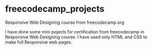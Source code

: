 # freecodecamp_projects
Responsive Web Designing course from freecodecamp.org

I have done some mini pojects for certification from freecodecamp in Responsive Web Designing course. I have used only HTML and CSS to make full Responsive web pages.
